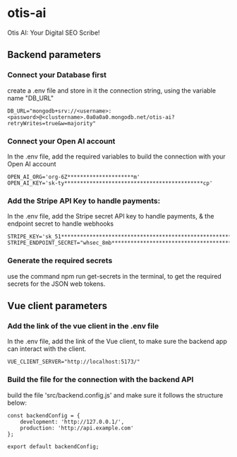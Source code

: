 # otis-ai
Otis AI: Your Digital SEO Scribe!

## Backend parameters 

### Connect your Database first
create a .env file and store in it the connection string, using the variable name "DB_URL"

~~~
DB_URL="mongodb+srv://<username>:<password>@<clustername>.0a0a0a0.mongodb.net/otis-ai?retryWrites=true&w=majority"
~~~

### Connect your Open AI account
In the .env file, add the required variables to build the connection with your Open AI account

~~~
OPEN_AI_ORG='org-6Z*********************m'
OPEN_AI_KEY='sk-ty********************************************cp'
~~~

### Add the Stripe API Key to handle payments: 
In the .env file, add the Stripe secret API key to handle payments, & the endpoint secret to handle webhooks

~~~
STRIPE_KEY='sk_51********************************************************************************************ps'
STRIPE_ENDPOINT_SECRET="whsec_8mb**********************************************************79m"
~~~

### Generate the required secrets 
use the command npm run get-secrets in the terminal, to get the required secrets for the JSON web tokens.

## Vue client parameters

### Add the link of the vue client in the .env file 
In the .env file, add the link of the Vue client, to make sure the backend app can interact with the client. 

~~~
VUE_CLIENT_SERVER="http://localhost:5173/"
~~~


### Build the file for the connection with the backend API

build the file 'src/backend.config.js' and make sure it follows the structure below: 

~~~
const backendConfig = {
    development: 'http://127.0.0.1/',
    production: 'http://api.example.com'
};
  
export default backendConfig;
~~~


